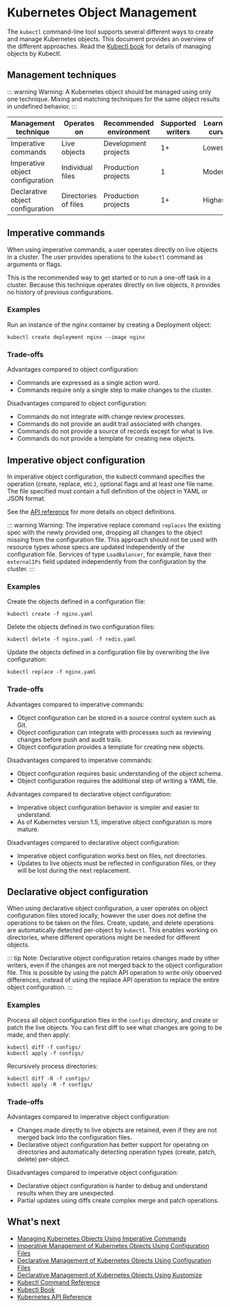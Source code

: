 # Kubernetes Object Management

The `kubectl` command-line tool supports several different ways to create and manage Kubernetes objects. This document provides an overview of the different approaches. Read the [Kubectl book](https://kubectl.docs.kubernetes.io/) for details of managing objects by Kubectl.

## Management techniques 

::: warning Warning: 
A Kubernetes object should be managed using only one technique. Mixing and matching techniques for the same object results in undefined behavior.
:::

| Management technique             | Operates on          | Recommended environment | Supported writers | Learning curve |
|----------------------------------|----------------------|-------------------------|-------------------|----------------|
| Imperative commands              | Live objects         | Development projects    | 1+                | Lowest         |
| Imperative object configuration  | Individual files     | Production projects     | 1                 | Moderate       |
| Declarative object configuration | Directories of files | Production projects     | 1+                | Highest        |

## Imperative commands

When using imperative commands, a user operates directly on live objects in a cluster. The user provides operations to the `kubectl` command as arguments or flags.

This is the recommended way to get started or to run a one-off task in a cluster. Because this technique operates directly on live objects, it provides no history of previous configurations.

### Examples

Run an instance of the nginx container by creating a Deployment object:

```shell
kubectl create deployment nginx --image nginx
```

### Trade-offs

Advantages compared to object configuration:

- Commands are expressed as a single action word.
- Commands require only a single step to make changes to the cluster.

Disadvantages compared to object configuration:

- Commands do not integrate with change review processes.
- Commands do not provide an audit trail associated with changes.
- Commands do not provide a source of records except for what is live.
- Commands do not provide a template for creating new objects.

## Imperative object configuration

In imperative object configuration, the kubectl command specifies the operation (create, replace, etc.), optional flags and at least one file name. The file specified must contain a full definition of the object in YAML or JSON format.

See the [API reference](https://kubernetes.io/docs/reference/generated/kubernetes-api/v1.28/) for more details on object definitions.

::: warning Warning: 
The imperative replace command `replaces` the existing spec with the newly provided one, dropping all changes to the object missing from the configuration file. This approach should not be used with resource types whose specs are updated independently of the configuration file. Services of type `LoadBalancer`, for example, have their `externalIPs` field updated independently from the configuration by the cluster.
:::

### Examples

Create the objects defined in a configuration file:

```shell
kubectl create -f nginx.yaml
```

Delete the objects defined in two configuration files:

```shell
kubectl delete -f nginx.yaml -f redis.yaml
```

Update the objects defined in a configuration file by overwriting the live configuration:

```shell
kubectl replace -f nginx.yaml
```

### Trade-offs

Advantages compared to imperative commands:

- Object configuration can be stored in a source control system such as Git.
- Object configuration can integrate with processes such as reviewing changes before push and audit trails.
- Object configuration provides a template for creating new objects.

Disadvantages compared to imperative commands:

- Object configuration requires basic understanding of the object schema.
- Object configuration requires the additional step of writing a YAML file.

Advantages compared to declarative object configuration:

- Imperative object configuration behavior is simpler and easier to understand.
- As of Kubernetes version 1.5, imperative object configuration is more mature.

Disadvantages compared to declarative object configuration:

- Imperative object configuration works best on files, not directories.
- Updates to live objects must be reflected in configuration files, or they will be lost during the next replacement.

## Declarative object configuration

When using declarative object configuration, a user operates on object configuration files stored locally, however the user does not define the operations to be taken on the files. Create, update, and delete operations are automatically detected per-object by `kubectl`. This enables working on directories, where different operations might be needed for different objects.

::: tip Note: 
Declarative object configuration retains changes made by other writers, even if the changes are not merged back to the object configuration file. This is possible by using the patch API operation to write only observed differences, instead of using the replace API operation to replace the entire object configuration.
:::

### Examples

Process all object configuration files in the `configs` directory, and create or patch the live objects. You can first diff to see what changes are going to be made, and then apply:

```shell
kubectl diff -f configs/
kubectl apply -f configs/
```

Recursively process directories:

```shell
kubectl diff -R -f configs/
kubectl apply -R -f configs/
```

### Trade-offs

Advantages compared to imperative object configuration:

- Changes made directly to live objects are retained, even if they are not merged back into the configuration files.
- Declarative object configuration has better support for operating on directories and automatically detecting operation types (create, patch, delete) per-object.

Disadvantages compared to imperative object configuration:

- Declarative object configuration is harder to debug and understand results when they are unexpected.
- Partial updates using diffs create complex merge and patch operations.

## What's next

- [Managing Kubernetes Objects Using Imperative Commands](https://kubernetes.io/docs/tasks/manage-kubernetes-objects/imperative-command/)
- [Imperative Management of Kubernetes Objects Using Configuration Files](https://kubernetes.io/docs/tasks/manage-kubernetes-objects/imperative-config/)
- [Declarative Management of Kubernetes Objects Using Configuration Files](https://kubernetes.io/docs/tasks/manage-kubernetes-objects/declarative-config/)
- [Declarative Management of Kubernetes Objects Using Kustomize](https://kubernetes.io/docs/tasks/manage-kubernetes-objects/kustomization/)
- [Kubectl Command Reference](https://kubernetes.io/docs/reference/generated/kubectl/kubectl-commands/)
- [Kubectl Book](https://kubectl.docs.kubernetes.io/)
- [Kubernetes API Reference](https://kubernetes.io/docs/reference/generated/kubernetes-api/v1.28/)